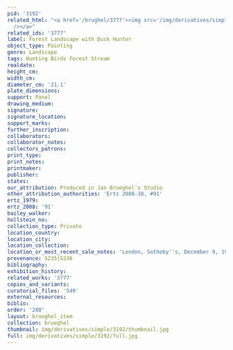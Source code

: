 ```yaml
---
pid: '3192'
related_html: "<a href='/brughel/3777'><img src='/img/derivatives/simple/3777/thumbnail.jpg'
  /></a>"
related_ids: '3777'
label: Forest Landscape with Duck Hunter
object_type: Painting
genre: Landscape
tags: Hunting Birds Forest Stream
realdate: 
height_cm: 
width_cm: 
diameter_cm: '21.1'
plate_dimensions: 
support: Panel
drawing_medium: 
signature: 
signature_location: 
support_marks: 
further_inscription: 
collaborators: 
collaborator_notes: 
collectors_patrons: 
print_type: 
print_notes: 
printmaker: 
publisher: 
states: 
our_attribution: Produced in Jan Brueghel's Studio
other_attribution_authorities: 'Ertz 2008-10, #91'
ertz_1979: 
ertz_2008: '91'
bailey_walker: 
hollstein_no: 
collection_type: Private
location_country: 
location_city: 
location_collection: 
location_or_most_recent_sale_notes: 'London, Sotheby''s, December 9, 1992, inv. #33'
provenance: 5235|5236
bibliography: 
exhibition_history: 
related_works: '3777'
copies_and_variants: 
curatorial_files: '549'
external_resources: 
biblio: 
order: '280'
layout: brueghel_item
collection: brueghel
thumbnail: img/derivatives/simple/3192/thumbnail.jpg
full: img/derivatives/simple/3192/full.jpg
---
```


